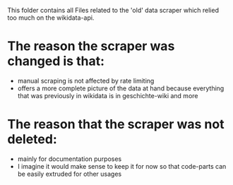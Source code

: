 This folder contains all Files related to the 'old' data scraper which relied too much on the wikidata-api. 

# The reason the scraper was changed is that:
- manual scraping is not affected by rate limiting
- offers a more complete picture of the data at hand because everything that was previously in wikidata is in geschichte-wiki and more

# The reason that the scraper was not deleted:
- mainly for documentation purposes
- I imagine it would make sense to keep it for now so that code-parts can be easily extruded for other usages
